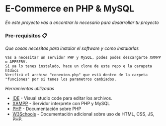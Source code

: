 # E-Commerce en PHP & MySQL
_En este proyecto vas a encontrar lo necesario para desarrollar tu proyecto_

### Pre-requisitos 📋

_Que cosas necesitas para instalar el software y como instalarlas_

```
Vas a necesitar un servidor PHP y MySQL, podes podes descargarte XAMPP o APPSERV. 
Si ya lo tenes instalado, hace un clone de este repo e la carapeta htdocs
Verificá el archivo "conexion.php" que está dentro de la carpeta "funciones" por si tenes los parametros cambiados.
```

_Herramientas utilizadas_

* [IDE](https://code.visualstudio.com/) - Visual studio code para editar los archivos.
* [XAMPP](https://www.apachefriends.org/es/index.html) - Servidor interprete con PHP y MySQL
* [PHP](https://www.php.net/) - Documentación sobre PHP
* [W3Schools](https://www.w3schools.com/) - Documentación adicional sobre uso de HTML, CSS, JS, PHP.
